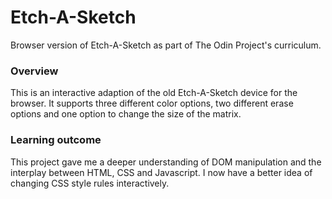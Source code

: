 # Etch-A-Sketch
Browser version of Etch-A-Sketch as part of The Odin Project's curriculum.

### Overview

This is an interactive adaption of the old Etch-A-Sketch device for the browser. It supports three different color options,
two different erase options and one option to change the size of the matrix. 

### Learning outcome

This project gave me a deeper understanding of DOM manipulation and the interplay between HTML, CSS and Javascript. I now have
a better idea of changing CSS style rules interactively. 
